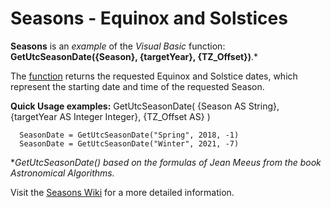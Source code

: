 # Seasons - Equinox and Solstices
**Seasons** is an _example_ of the _Visual Basic_ function: **GetUtcSeasonDate({Season}, {targetYear}, {TZ_Offset})**.*

The [function](https://github.com/MikishVaughn/Seasons/blob/master/Seasons/Seasons.vb) returns the requested Equinox and Solstice dates, which represent the starting date and time of the requested Season.  


**Quick Usage examples:** GetUtcSeasonDate( {Season AS String}, {targetYear AS Integer Integer}, {TZ_Offset AS} )
  
      SeasonDate = GetUtcSeasonDate("Spring", 2018, -1)
      SeasonDate = GetUtcSeasonDate("Winter", 2021, -7)


*_GetUtcSeasonDate() based on the formulas of Jean Meeus from the book Astronomical Algorithms._

Visit the [Seasons Wiki](https://github.com/MikishVaughn/Seasons/wiki) for a more detailed information.
